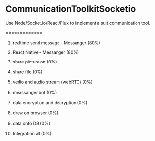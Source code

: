 # CommunicationToolkitSocketio
Use Node/Socket.io/React/Flux to implement a suit communication tool.　　

=============
1. realtime send message - Messanger (80%)　　

2. React Native - Messanger (80%)

2. share picture on (0%)  

3. share file (0%)　　

4. vedio and audio stream (webRTC) (0%)　　

5. meassanger bot (0%)　　

6. data encryption and decryption (0%)　　

7. draw on browser (0%)　　

8. data onto DB (0%)　　

9. Integration all (0%)　　


